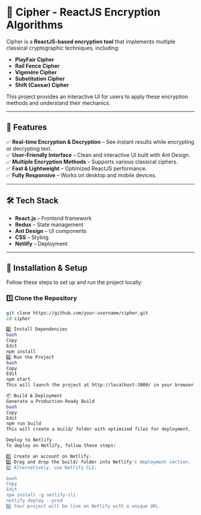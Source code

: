 # 🔐 Cipher - ReactJS Encryption Algorithms  

Cipher is a **ReactJS-based encryption tool** that implements multiple classical cryptographic techniques, including:  
- **PlayFair Cipher**  
- **Rail Fence Cipher**  
- **Vigenère Cipher**  
- **Substitution Cipher**  
- **Shift (Caesar) Cipher**  

This project provides an interactive UI for users to apply these encryption methods and understand their mechanics.  

---

## 📌 Features  
✅ **Real-time Encryption & Decryption** – See instant results while encrypting or decrypting text.  
✅ **User-Friendly Interface** – Clean and interactive UI built with Ant Design.  
✅ **Multiple Encryption Methods** – Supports various classical ciphers.  
✅ **Fast & Lightweight** – Optimized ReactJS performance.  
✅ **Fully Responsive** – Works on desktop and mobile devices.  

---

## 🛠️ Tech Stack  
- **React.js** – Frontend framework  
- **Redux** – State management  
- **Ant Design** – UI components  
- **CSS** – Styling  
- **Netlify** – Deployment  

---

## 🔧 Installation & Setup  

Follow these steps to set up and run the project locally:  

### 1️⃣ **Clone the Repository**  
```bash
git clone https://github.com/your-username/cipher.git
cd cipher

2️⃣ Install Dependencies
bash
Copy
Edit
npm install
3️⃣ Run the Project
bash
Copy
Edit
npm start
This will launch the project at http://localhost:3000/ in your browser.

📦 Build & Deployment
Generate a Production-Ready Build
bash
Copy
Edit
npm run build
This will create a build/ folder with optimized files for deployment.

Deploy to Netlify
To deploy on Netlify, follow these steps:

1️⃣ Create an account on Netlify.
2️⃣ Drag and drop the build/ folder into Netlify's deployment section.
3️⃣ Alternatively, use Netlify CLI:

bash
Copy
Edit
npm install -g netlify-cli
netlify deploy --prod
4️⃣ Your project will be live on Netlify with a unique URL.
